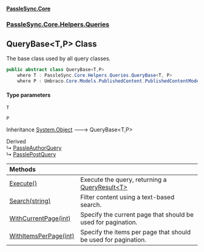 #### [PassleSync.Core](index.md 'index')
### [PassleSync.Core.Helpers.Queries](PassleSync.Core.Helpers.Queries.md 'PassleSync.Core.Helpers.Queries')

## QueryBase<T,P> Class

The base class used by all query classes.

```csharp
public abstract class QueryBase<T,P>
    where T : PassleSync.Core.Helpers.Queries.QueryBase<T, P>
    where P : Umbraco.Core.Models.PublishedContent.PublishedContentModel
```
#### Type parameters

<a name='PassleSync.Core.Helpers.Queries.QueryBase_T,P_.T'></a>

`T`

<a name='PassleSync.Core.Helpers.Queries.QueryBase_T,P_.P'></a>

`P`

Inheritance [System.Object](https://docs.microsoft.com/en-us/dotnet/api/System.Object 'System.Object') &#129106; QueryBase<T,P>

Derived  
&#8627; [PassleAuthorQuery](PassleSync.Core.Helpers.Queries.PassleAuthorQuery.md 'PassleSync.Core.Helpers.Queries.PassleAuthorQuery')  
&#8627; [PasslePostQuery](PassleSync.Core.Helpers.Queries.PasslePostQuery.md 'PassleSync.Core.Helpers.Queries.PasslePostQuery')

| Methods | |
| :--- | :--- |
| [Execute()](PassleSync.Core.Helpers.Queries.QueryBase_T,P_.Execute().md 'PassleSync.Core.Helpers.Queries.QueryBase<T,P>.Execute()') | Execute the query, returning a [QueryResult&lt;T&gt;](PassleSync.Core.Helpers.Queries.QueryResult_T_.md 'PassleSync.Core.Helpers.Queries.QueryResult<T>') |
| [Search(string)](PassleSync.Core.Helpers.Queries.QueryBase_T,P_.Search(string).md 'PassleSync.Core.Helpers.Queries.QueryBase<T,P>.Search(string)') | Filter content using a text-based search. |
| [WithCurrentPage(int)](PassleSync.Core.Helpers.Queries.QueryBase_T,P_.WithCurrentPage(int).md 'PassleSync.Core.Helpers.Queries.QueryBase<T,P>.WithCurrentPage(int)') | Specify the current page that should be used for pagination. |
| [WithItemsPerPage(int)](PassleSync.Core.Helpers.Queries.QueryBase_T,P_.WithItemsPerPage(int).md 'PassleSync.Core.Helpers.Queries.QueryBase<T,P>.WithItemsPerPage(int)') | Specify the items per page that should be used for pagination. |
